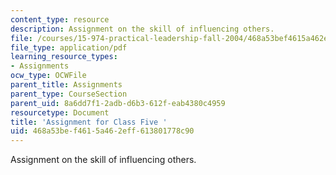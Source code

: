 ```yaml
---
content_type: resource
description: Assignment on the skill of influencing others.
file: /courses/15-974-practical-leadership-fall-2004/468a53bef4615a462eff613801778c90_4th_assignmt.pdf
file_type: application/pdf
learning_resource_types:
- Assignments
ocw_type: OCWFile
parent_title: Assignments
parent_type: CourseSection
parent_uid: 8a6dd7f1-2adb-d6b3-612f-eab4380c4959
resourcetype: Document
title: 'Assignment for Class Five '
uid: 468a53be-f461-5a46-2eff-613801778c90
---
```

Assignment on the skill of influencing others.

